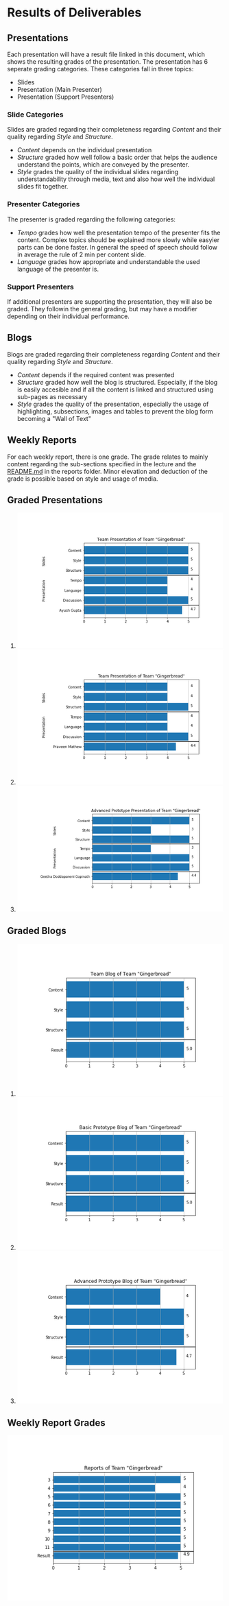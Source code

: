 # Results of Deliverables

## Presentations

Each presentation will have a result file linked in this document, which shows the resulting grades of the presentation. The presentation has 6 seperate grading categories. These categories fall in three topics:

* Slides
* Presentation (Main Presenter)
* Presentation (Support Presenters)

### Slide Categories

Slides are graded regarding their completeness regarding *Content* and  their quality regarding *Style* and *Structure*.

* *Content* depends on the individual presentation
* *Structure* graded how well follow a basic  order that helps the audience understand the points, which are conveyed by the presenter.
* *Style* grades the quality of the individual slides regarding understandability through media, text and also how well the individual slides fit together.

### Presenter Categories

The presenter is graded regarding the following categories:

* *Tempo* grades how well the presentation tempo of the presenter fits the content. Complex topics should be explained more slowly while easyier parts can be done faster. In general the speed of speech should follow in average the rule of 2 min per content slide.
* *Language* grades how appropriate and understandable the used language of the presenter is.

### Support Presenters

If additional presenters are supporting the presentation, they will also be graded. They followin the general grading, but may have a modifier depending on their individual performance.

## Blogs

Blogs are graded regarding their completeness regarding *Content* and  their quality regarding *Style* and *Structure*.

* *Content* depends if the required content was presented
* *Structure* graded how well the blog is structured. Especially, if the blog is easily accesible and if all the content is linked and structured using sub-pages as necessary
* *Style* grades the quality of the presentation, especially the usage of highlighting, subsections, images and tables to prevent the blog form becoming a "Wall of Text"

## Weekly Reports

For each weekly report, there is one grade. The grade relates to mainly content regarding the sub-sections specified in the lecture and the [README.md](./../reports/README.md) in the reports folder. Minor elevation and deduction of the grade is possible based on style and usage of media.

## Graded Presentations

1. ![Team Presentation Results](./team.png)
2. ![Basic Prototype Presentation Results](./basic_prototype.png)
3. ![Advanced Prototype Presentation Results](./adv_prototype.png)

## Graded Blogs


1. ![Team Presentation Blog Results](./team_blog.png)
2. ![Basic Prototype Blog Results](./basic_prototype_blog.png)
3. ![Advanced Prototype Blog Results](./adv_prototype_blog.png)

## Weekly Report Grades

![Weekly Report Results](./reports.png)
